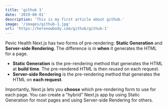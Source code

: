 ```yaml
---
title: 'github 1'
date: '2019-08-01'
description: 'This is my first article about github.'
image: '/images/github-1.jpg'
url: 'https://herenowbody.com/github/github-1'
---
```


Pevic Health Next.js has two forms of pre-rendering: **Static Generation** and **Server-side Rendering**. The difference is in **when** it generates the HTML for a page.

- **Static Generation** is the pre-rendering method that generates the HTML at **build time**. The pre-rendered HTML is then _reused_ on each request.
- **Server-side Rendering** is the pre-rendering method that generates the HTML on **each request**.

Importantly, Next.js lets you **choose** which pre-rendering form to use for each page. You can create a "hybrid" Next.js app by using Static Generation for most pages and using Server-side Rendering for others.